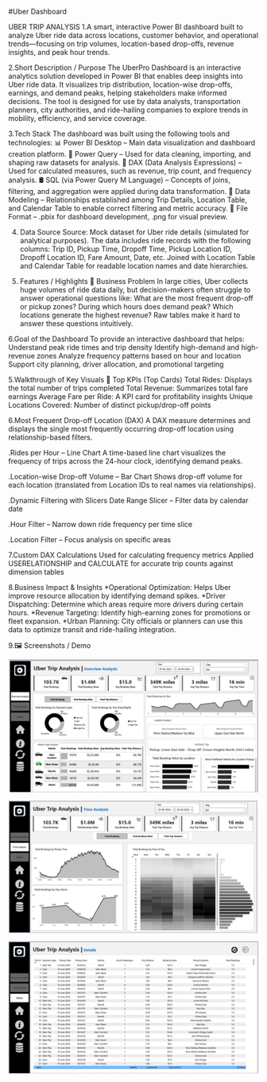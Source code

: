 #Uber Dashboard



UBER TRIP ANALYSIS
1.A smart, interactive Power BI dashboard built to analyze Uber ride data across locations, customer behavior, and operational trends—focusing on trip volumes, location-based drop-offs, revenue insights, and peak hour trends.

2.Short Description / Purpose
The UberPro Dashboard is an interactive analytics solution developed in Power BI that enables deep insights into Uber ride data. It visualizes trip distribution, location-wise drop-offs, earnings, and demand peaks, helping stakeholders make informed decisions. The tool is designed for use by data analysts, transportation planners, city authorities, and ride-hailing companies to explore trends in mobility, efficiency, and service coverage.

3.Tech Stack
The dashboard was built using the following tools and technologies:
📊 Power BI Desktop – Main data visualization and dashboard creation platform.
📂 Power Query – Used for data cleaning, importing, and shaping raw datasets for analysis.
🧠 DAX (Data Analysis Expressions) – Used for calculated measures, such as revenue, trip count, and frequency analysis.
🛢️ SQL (via Power Query M Language) – Concepts of joins, filtering, and aggregation were applied during data transformation.
🔗 Data Modeling – Relationships established among Trip Details, Location Table, and Calendar Table to enable correct filtering and metric accuracy.
📁 File Format – .pbix for dashboard development, .png for visual preview.

4. Data Source
Source: Mock dataset for Uber ride details (simulated for analytical purposes).
The data includes ride records with the following columns:
Trip ID, Pickup Time, Dropoff Time, Pickup Location ID, Dropoff Location ID, Fare Amount, Date, etc.
Joined with Location Table and Calendar Table for readable location names and date hierarchies.

5. Features / Highlights
💼 Business Problem
In large cities, Uber collects huge volumes of ride data daily, but decision-makers often struggle to answer operational questions like:
What are the most frequent drop-off or pickup zones?
During which hours does demand peak?
Which locations generate the highest revenue?
Raw tables make it hard to answer these questions intuitively.

6.Goal of the Dashboard
To provide an interactive dashboard that helps:
Understand peak ride times and trip density
Identify high-demand and high-revenue zones
Analyze frequency patterns based on hour and location
Support city planning, driver allocation, and promotional targeting

5.Walkthrough of Key Visuals
📌 Top KPIs (Top Cards)
Total Rides: Displays the total number of trips completed
Total Revenue: Summarizes total fare earnings
Average Fare per Ride: A KPI card for profitability insights
Unique Locations Covered: Number of distinct pickup/drop-off points

6.Most Frequent Drop-off Location (DAX)
A DAX measure determines and displays the single most frequently occurring drop-off location using relationship-based filters.

.Rides per Hour – Line Chart
A time-based line chart visualizes the frequency of trips across the 24-hour clock, identifying demand peaks.

.Location-wise Drop-off Volume – Bar Chart
Shows drop-off volume for each location (translated from Location IDs to real names via relationships).

.Dynamic Filtering with Slicers
Date Range Slicer – Filter data by calendar date

.Hour Filter – Narrow down ride frequency per time slice

.Location Filter – Focus analysis on specific areas

7.Custom DAX Calculations
Used for calculating frequency metrics
Applied USERELATIONSHIP and CALCULATE for accurate trip counts against dimension tables

8.Business Impact & Insights
*Operational Optimization: Helps Uber improve resource allocation by identifying demand spikes.
*Driver Dispatching: Determine which areas require more drivers during certain hours.
*Revenue Targeting: Identify high-earning zones for promotions or fleet expansion.
*Urban Planning: City officials or planners can use this data to optimize transit and ride-hailing integration.

9.🖼️ Screenshots / Demo

![Overview](https://github.com/srihariyaswanth/DataAnalytics-UberDashboard/blob/main/Snapshot%20of%20Overview%20Analysis.png)

![Time Analysis](https://github.com/srihariyaswanth/DataAnalytics-UberDashboard/blob/main/Snapshot%20of%20TimeAnalysis.png)

![Details](https://github.com/srihariyaswanth/DataAnalytics-UberDashboard/blob/main/Snapshot%20of%20Details.png)

